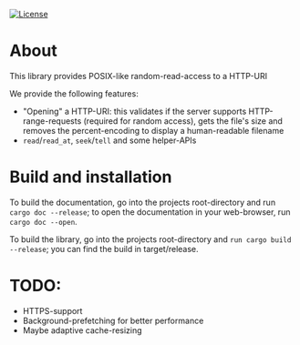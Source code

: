 [![License](https://img.shields.io/badge/License-BSD%202--Clause-blue.svg)](https://opensource.org/licenses/BSD-2-Clause)

# About
This library provides POSIX-like random-read-access to a HTTP-URI

We provide the following features:
 - "Opening" a HTTP-URI: this validates if the server supports HTTP-range-requests (required for random access), gets
   the file's size and removes the percent-encoding to display a human-readable filename
 - `read`/`read_at`, `seek`/`tell` and some helper-APIs
 
# Build and installation
To build the documentation, go into the projects root-directory and run `cargo doc --release`; to open the documentation
in your web-browser, run `cargo doc --open`.

To build the library, go into the projects root-directory and `run cargo build --release`; you can find the build in
target/release.

# TODO:
 - HTTPS-support
 - Background-prefetching for better performance
 - Maybe adaptive cache-resizing